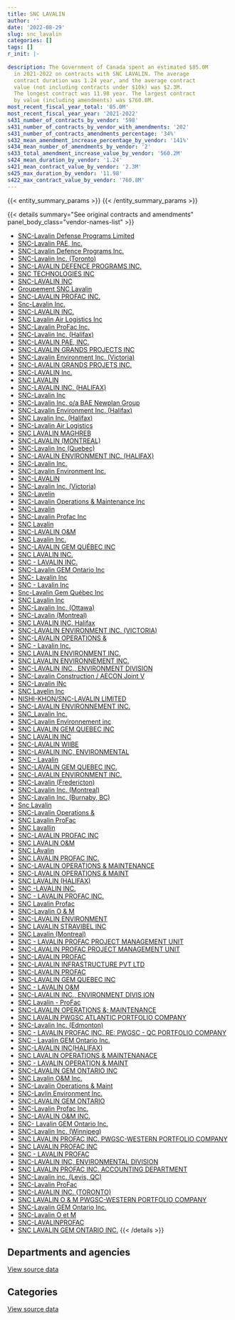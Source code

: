```yaml
---
title: SNC LAVALIN
author: ''
date: '2022-08-29'
slug: snc_lavalin
categories: []
tags: []
r_init: |-
  
description: The Government of Canada spent an estimated $85.0M
  in 2021-2022 on contracts with SNC LAVALIN. The average
  contract duration was 1.24 year, and the average contract
  value (not including contracts under $10k) was $2.3M.
  The longest contract was 11.98 year. The largest contract
  by value (including amendments) was $760.8M.
most_recent_fiscal_year_total: '85.0M'
most_recent_fiscal_year_year: '2021-2022'
s431_number_of_contracts_by_vendor: '598'
s431_number_of_contracts_by_vendor_with_amendments: '202'
s431_number_of_contracts_amendments_percentage: '34%'
s432_mean_amendment_increase_percentage_by_vendor: '141%'
s434_mean_number_of_amendments_by_vendor: '2'
s433_total_amendment_increase_value_by_vendor: '560.2M'
s424_mean_duration_by_vendor: '1.24'
s421_mean_contract_value_by_vendor: '2.3M'
s425_max_duration_by_vendor: '11.98'
s422_max_contract_value_by_vendor: '760.8M'
---
```


<script src="/rmarkdown-libs/htmlwidgets/htmlwidgets.js"></script>
<link href="/rmarkdown-libs/datatables-css/datatables-crosstalk.css" rel="stylesheet" />
<script src="/rmarkdown-libs/datatables-binding/datatables.js"></script>
<script src="/rmarkdown-libs/jquery/jquery-3.6.0.min.js"></script>
<link href="/rmarkdown-libs/dt-core-bootstrap/css/dataTables.bootstrap.min.css" rel="stylesheet" />
<link href="/rmarkdown-libs/dt-core-bootstrap/css/dataTables.bootstrap.extra.css" rel="stylesheet" />
<script src="/rmarkdown-libs/dt-core-bootstrap/js/jquery.dataTables.min.js"></script>
<script src="/rmarkdown-libs/dt-core-bootstrap/js/dataTables.bootstrap.min.js"></script>
<link href="/rmarkdown-libs/crosstalk/css/crosstalk.min.css" rel="stylesheet" />
<script src="/rmarkdown-libs/crosstalk/js/crosstalk.min.js"></script>
<script src="/rmarkdown-libs/htmlwidgets/htmlwidgets.js"></script>
<link href="/rmarkdown-libs/datatables-css/datatables-crosstalk.css" rel="stylesheet" />
<script src="/rmarkdown-libs/datatables-binding/datatables.js"></script>
<script src="/rmarkdown-libs/jquery/jquery-3.6.0.min.js"></script>
<link href="/rmarkdown-libs/dt-core-bootstrap/css/dataTables.bootstrap.min.css" rel="stylesheet" />
<link href="/rmarkdown-libs/dt-core-bootstrap/css/dataTables.bootstrap.extra.css" rel="stylesheet" />
<script src="/rmarkdown-libs/dt-core-bootstrap/js/jquery.dataTables.min.js"></script>
<script src="/rmarkdown-libs/dt-core-bootstrap/js/dataTables.bootstrap.min.js"></script>
<link href="/rmarkdown-libs/crosstalk/css/crosstalk.min.css" rel="stylesheet" />
<script src="/rmarkdown-libs/crosstalk/js/crosstalk.min.js"></script>

{{< entity_summary_params >}}
{{< /entity_summary_params >}}

{{< details summary="See original contracts and amendments" panel_body_class="vendor-names-list" >}}
- [SNC-Lavalin Defense Programs Limited](https://search.open.canada.ca/en/ct/?sort=contract_value_f%20desc&page=1&search_text=%22SNC-Lavalin%20Defense%20Programs%20Limited%22)
- [SNC-Lavalin PAE, Inc.](https://search.open.canada.ca/en/ct/?sort=contract_value_f%20desc&page=1&search_text=%22SNC-Lavalin%20PAE%2c%20Inc.%22)
- [SNC-Lavalin Defence Programs Inc.](https://search.open.canada.ca/en/ct/?sort=contract_value_f%20desc&page=1&search_text=%22SNC-Lavalin%20Defence%20Programs%20Inc.%22)
- [SNC-Lavalin Inc. (Toronto)](https://search.open.canada.ca/en/ct/?sort=contract_value_f%20desc&page=1&search_text=%22SNC-Lavalin%20Inc.%20%28Toronto%29%22)
- [SNC-LAVALIN DEFENCE PROGRAMS INC.](https://search.open.canada.ca/en/ct/?sort=contract_value_f%20desc&page=1&search_text=%22SNC-LAVALIN%20DEFENCE%20PROGRAMS%20INC.%22)
- [SNC TECHNOLOGIES INC](https://search.open.canada.ca/en/ct/?sort=contract_value_f%20desc&page=1&search_text=%22SNC%20TECHNOLOGIES%20INC%22)
- [SNC-LAVALIN INC](https://search.open.canada.ca/en/ct/?sort=contract_value_f%20desc&page=1&search_text=%22SNC-LAVALIN%20INC%22)
- [Groupement SNC Lavalin](https://search.open.canada.ca/en/ct/?sort=contract_value_f%20desc&page=1&search_text=%22Groupement%20SNC%20Lavalin%22)
- [SNC-LAVALIN PROFAC INC.](https://search.open.canada.ca/en/ct/?sort=contract_value_f%20desc&page=1&search_text=%22SNC-LAVALIN%20PROFAC%20INC.%22)
- [Snc-Lavalin Inc.](https://search.open.canada.ca/en/ct/?sort=contract_value_f%20desc&page=1&search_text=%22Snc-Lavalin%20Inc.%22)
- [SNC-LAVALIN INC.](https://search.open.canada.ca/en/ct/?sort=contract_value_f%20desc&page=1&search_text=%22SNC-LAVALIN%20INC.%22)
- [SNC Lavalin Air Logistics Inc](https://search.open.canada.ca/en/ct/?sort=contract_value_f%20desc&page=1&search_text=%22SNC%20Lavalin%20Air%20Logistics%20Inc%22)
- [SNC-Lavalin ProFac Inc.](https://search.open.canada.ca/en/ct/?sort=contract_value_f%20desc&page=1&search_text=%22SNC-Lavalin%20ProFac%20Inc.%22)
- [SNC-Lavalin Inc. (Halifax)](https://search.open.canada.ca/en/ct/?sort=contract_value_f%20desc&page=1&search_text=%22SNC-Lavalin%20Inc.%20%28Halifax%29%22)
- [SNC-LAVALIN PAE, INC.](https://search.open.canada.ca/en/ct/?sort=contract_value_f%20desc&page=1&search_text=%22SNC-LAVALIN%20PAE%2c%20INC.%22)
- [SNC-LAVALIN GRANDS PROJECTS INC](https://search.open.canada.ca/en/ct/?sort=contract_value_f%20desc&page=1&search_text=%22SNC-LAVALIN%20GRANDS%20PROJECTS%20INC%22)
- [SNC-Lavalin Environment Inc. (Victoria)](https://search.open.canada.ca/en/ct/?sort=contract_value_f%20desc&page=1&search_text=%22SNC-Lavalin%20Environment%20Inc.%20%20%28Victoria%29%22)
- [SNC-LAVALIN GRANDS PROJETS INC.](https://search.open.canada.ca/en/ct/?sort=contract_value_f%20desc&page=1&search_text=%22SNC-LAVALIN%20GRANDS%20PROJETS%20INC.%22)
- [SNC-LAVALIN Inc.](https://search.open.canada.ca/en/ct/?sort=contract_value_f%20desc&page=1&search_text=%22SNC-LAVALIN%20Inc.%22)
- [SNC LAVALIN](https://search.open.canada.ca/en/ct/?sort=contract_value_f%20desc&page=1&search_text=%22SNC%20LAVALIN%22)
- [SNC-LAVALIN INC. (HALIFAX)](https://search.open.canada.ca/en/ct/?sort=contract_value_f%20desc&page=1&search_text=%22SNC-LAVALIN%20INC.%20%28HALIFAX%29%22)
- [SNC-Lavalin Inc](https://search.open.canada.ca/en/ct/?sort=contract_value_f%20desc&page=1&search_text=%22SNC-Lavalin%20Inc%22)
- [SNC-Lavalin Inc. o/a BAE Newplan Group](https://search.open.canada.ca/en/ct/?sort=contract_value_f%20desc&page=1&search_text=%22SNC-Lavalin%20Inc.%20o%2fa%20BAE%20Newplan%20Group%22)
- [SNC-Lavalin Environment Inc. (Halifax)](https://search.open.canada.ca/en/ct/?sort=contract_value_f%20desc&page=1&search_text=%22SNC-Lavalin%20Environment%20Inc.%20%28Halifax%29%22)
- [SNC Lavalin Inc. (Halifax)](https://search.open.canada.ca/en/ct/?sort=contract_value_f%20desc&page=1&search_text=%22SNC%20Lavalin%20Inc.%20%28Halifax%29%22)
- [SNC-Lavalin Air Logistics](https://search.open.canada.ca/en/ct/?sort=contract_value_f%20desc&page=1&search_text=%22SNC-Lavalin%20Air%20Logistics%22)
- [SNC LAVALIN MAGHREB](https://search.open.canada.ca/en/ct/?sort=contract_value_f%20desc&page=1&search_text=%22SNC%20LAVALIN%20MAGHREB%22)
- [SNC-LAVALIN (MONTREAL)](https://search.open.canada.ca/en/ct/?sort=contract_value_f%20desc&page=1&search_text=%22SNC-LAVALIN%20%28MONTREAL%29%22)
- [SNC-Lavalin Inc (Quebec)](https://search.open.canada.ca/en/ct/?sort=contract_value_f%20desc&page=1&search_text=%22SNC-Lavalin%20Inc%20%28Quebec%29%22)
- [SNC-LAVALIN ENVIRONMENT INC. (HALIFAX)](https://search.open.canada.ca/en/ct/?sort=contract_value_f%20desc&page=1&search_text=%22SNC-LAVALIN%20ENVIRONMENT%20INC.%20%28HALIFAX%29%22)
- [SNC-Lavalin Inc.](https://search.open.canada.ca/en/ct/?sort=contract_value_f%20desc&page=1&search_text=%22SNC-Lavalin%20Inc.%22)
- [SNC-Lavalin Environment Inc.](https://search.open.canada.ca/en/ct/?sort=contract_value_f%20desc&page=1&search_text=%22SNC-Lavalin%20Environment%20Inc.%22)
- [SNC-LAVALIN](https://search.open.canada.ca/en/ct/?sort=contract_value_f%20desc&page=1&search_text=%22SNC-LAVALIN%22)
- [SNC-Lavalin Inc. (Victoria)](https://search.open.canada.ca/en/ct/?sort=contract_value_f%20desc&page=1&search_text=%22SNC-Lavalin%20Inc.%20%20%28Victoria%29%22)
- [SNC-Lavelin](https://search.open.canada.ca/en/ct/?sort=contract_value_f%20desc&page=1&search_text=%22SNC-Lavelin%22)
- [SNC-Lavalin Operations & Maintenance Inc](https://search.open.canada.ca/en/ct/?sort=contract_value_f%20desc&page=1&search_text=%22SNC-Lavalin%20Operations%20%26%20Maintenance%20Inc%22)
- [SNC-Lavalin](https://search.open.canada.ca/en/ct/?sort=contract_value_f%20desc&page=1&search_text=%22SNC-Lavalin%22)
- [SNC-Lavalin Profac Inc](https://search.open.canada.ca/en/ct/?sort=contract_value_f%20desc&page=1&search_text=%22SNC-Lavalin%20Profac%20Inc%22)
- [SNC Lavalin](https://search.open.canada.ca/en/ct/?sort=contract_value_f%20desc&page=1&search_text=%22SNC%20Lavalin%22)
- [SNC-LAVALIN O&M](https://search.open.canada.ca/en/ct/?sort=contract_value_f%20desc&page=1&search_text=%22SNC-LAVALIN%20O%26M%22)
- [SNC Lavalin Inc.](https://search.open.canada.ca/en/ct/?sort=contract_value_f%20desc&page=1&search_text=%22SNC%20Lavalin%20Inc.%22)
- [SNC-LAVALIN GEM QUÉBEC INC](https://search.open.canada.ca/en/ct/?sort=contract_value_f%20desc&page=1&search_text=%22SNC-LAVALIN%20GEM%20QU%c3%89BEC%20INC%22)
- [SNC LAVALIN INC.](https://search.open.canada.ca/en/ct/?sort=contract_value_f%20desc&page=1&search_text=%22SNC%20LAVALIN%20INC.%22)
- [SNC - LAVALIN INC.](https://search.open.canada.ca/en/ct/?sort=contract_value_f%20desc&page=1&search_text=%22SNC%20-%20LAVALIN%20INC.%22)
- [SNC-Lavalin GEM Ontario Inc](https://search.open.canada.ca/en/ct/?sort=contract_value_f%20desc&page=1&search_text=%22SNC-Lavalin%20GEM%20Ontario%20Inc%22)
- [SNC- Lavalin Inc](https://search.open.canada.ca/en/ct/?sort=contract_value_f%20desc&page=1&search_text=%22SNC-%20Lavalin%20Inc%22)
- [SNC - Lavalin Inc](https://search.open.canada.ca/en/ct/?sort=contract_value_f%20desc&page=1&search_text=%22SNC%20-%20Lavalin%20Inc%22)
- [Snc-Lavalin Gem Québec Inc](https://search.open.canada.ca/en/ct/?sort=contract_value_f%20desc&page=1&search_text=%22Snc-Lavalin%20Gem%20Qu%c3%a9bec%20Inc%22)
- [SNC Lavalin Inc](https://search.open.canada.ca/en/ct/?sort=contract_value_f%20desc&page=1&search_text=%22SNC%20Lavalin%20Inc%22)
- [SNC-Lavalin Inc. (Ottawa)](https://search.open.canada.ca/en/ct/?sort=contract_value_f%20desc&page=1&search_text=%22SNC-Lavalin%20Inc.%20%28Ottawa%29%22)
- [SNC-Lavalin (Montreal)](https://search.open.canada.ca/en/ct/?sort=contract_value_f%20desc&page=1&search_text=%22SNC-Lavalin%20%28Montreal%29%22)
- [SNC LAVALIN INC. Halifax](https://search.open.canada.ca/en/ct/?sort=contract_value_f%20desc&page=1&search_text=%22SNC%20LAVALIN%20INC.%20Halifax%22)
- [SNC-LAVALIN ENVIRONMENT INC. (VICTORIA)](https://search.open.canada.ca/en/ct/?sort=contract_value_f%20desc&page=1&search_text=%22SNC-LAVALIN%20ENVIRONMENT%20INC.%20%20%28VICTORIA%29%22)
- [SNC-LAVALIN OPERATIONS &](https://search.open.canada.ca/en/ct/?sort=contract_value_f%20desc&page=1&search_text=%22SNC-LAVALIN%20OPERATIONS%20%26%22)
- [SNC - Lavalin Inc.](https://search.open.canada.ca/en/ct/?sort=contract_value_f%20desc&page=1&search_text=%22SNC%20-%20Lavalin%20Inc.%22)
- [SNC LAVALIN ENVIRONMENT INC.](https://search.open.canada.ca/en/ct/?sort=contract_value_f%20desc&page=1&search_text=%22SNC%20LAVALIN%20ENVIRONMENT%20INC.%22)
- [SNC LAVALIN ENVIRONNEMENT INC.](https://search.open.canada.ca/en/ct/?sort=contract_value_f%20desc&page=1&search_text=%22SNC%20LAVALIN%20ENVIRONNEMENT%20INC.%22)
- [SNC-LAVALIN INC., ENVIRONMENT DIVISION](https://search.open.canada.ca/en/ct/?sort=contract_value_f%20desc&page=1&search_text=%22SNC-LAVALIN%20INC.%2c%20ENVIRONMENT%20DIVISION%22)
- [SNC-Lavalin Construction / AECON Joint V](https://search.open.canada.ca/en/ct/?sort=contract_value_f%20desc&page=1&search_text=%22SNC-Lavalin%20Construction%20%2f%20AECON%20Joint%20V%22)
- [SNC-Lavalin INc](https://search.open.canada.ca/en/ct/?sort=contract_value_f%20desc&page=1&search_text=%22SNC-Lavalin%20INc%22)
- [SNC Lavelin Inc](https://search.open.canada.ca/en/ct/?sort=contract_value_f%20desc&page=1&search_text=%22SNC%20Lavelin%20Inc%22)
- [NISHI-KHON/SNC-LAVALIN LIMITED](https://search.open.canada.ca/en/ct/?sort=contract_value_f%20desc&page=1&search_text=%22NISHI-KHON%2fSNC-LAVALIN%20LIMITED%22)
- [SNC-LAVALIN ENVIRONNEMENT INC.](https://search.open.canada.ca/en/ct/?sort=contract_value_f%20desc&page=1&search_text=%22SNC-LAVALIN%20ENVIRONNEMENT%20INC.%22)
- [SNC_Lavalin Inc.](https://search.open.canada.ca/en/ct/?sort=contract_value_f%20desc&page=1&search_text=%22SNC_Lavalin%20Inc.%22)
- [SNC-Lavalin Environnement inc](https://search.open.canada.ca/en/ct/?sort=contract_value_f%20desc&page=1&search_text=%22SNC-Lavalin%20Environnement%20inc%22)
- [SNC LAVALIN GEM QUEBEC INC](https://search.open.canada.ca/en/ct/?sort=contract_value_f%20desc&page=1&search_text=%22SNC%20LAVALIN%20GEM%20QUEBEC%20INC%22)
- [SNC LAVALIN INC](https://search.open.canada.ca/en/ct/?sort=contract_value_f%20desc&page=1&search_text=%22SNC%20LAVALIN%20INC%22)
- [SNC-LAVALIN WIIBE](https://search.open.canada.ca/en/ct/?sort=contract_value_f%20desc&page=1&search_text=%22SNC-LAVALIN%20WIIBE%22)
- [SNC-LAVALIN INC, ENVIRONMENTAL](https://search.open.canada.ca/en/ct/?sort=contract_value_f%20desc&page=1&search_text=%22SNC-LAVALIN%20INC%2c%20ENVIRONMENTAL%22)
- [SNC - Lavalin](https://search.open.canada.ca/en/ct/?sort=contract_value_f%20desc&page=1&search_text=%22SNC%20-%20Lavalin%22)
- [SNC-LAVALIN GEM QUEBEC INC.](https://search.open.canada.ca/en/ct/?sort=contract_value_f%20desc&page=1&search_text=%22SNC-LAVALIN%20GEM%20QUEBEC%20INC.%22)
- [SNC-LAVALIN ENVIRONMENT INC.](https://search.open.canada.ca/en/ct/?sort=contract_value_f%20desc&page=1&search_text=%22SNC-LAVALIN%20ENVIRONMENT%20INC.%22)
- [SNC-Lavalin (Fredericton)](https://search.open.canada.ca/en/ct/?sort=contract_value_f%20desc&page=1&search_text=%22SNC-Lavalin%20%28Fredericton%29%22)
- [SNC-Lavalin Inc. (Montreal)](https://search.open.canada.ca/en/ct/?sort=contract_value_f%20desc&page=1&search_text=%22SNC-Lavalin%20Inc.%20%28Montreal%29%22)
- [SNC-Lavalin Inc. (Burnaby, BC)](https://search.open.canada.ca/en/ct/?sort=contract_value_f%20desc&page=1&search_text=%22SNC-Lavalin%20Inc.%20%28Burnaby%2c%20BC%29%22)
- [Snc Lavalin](https://search.open.canada.ca/en/ct/?sort=contract_value_f%20desc&page=1&search_text=%22Snc%20Lavalin%22)
- [SNC-Lavalin Operations &](https://search.open.canada.ca/en/ct/?sort=contract_value_f%20desc&page=1&search_text=%22SNC-Lavalin%20Operations%20%26%22)
- [SNC Lavalin ProFac](https://search.open.canada.ca/en/ct/?sort=contract_value_f%20desc&page=1&search_text=%22SNC%20Lavalin%20ProFac%22)
- [SNC Lavallin](https://search.open.canada.ca/en/ct/?sort=contract_value_f%20desc&page=1&search_text=%22SNC%20Lavallin%22)
- [SNC-LAVALIN PROFAC INC](https://search.open.canada.ca/en/ct/?sort=contract_value_f%20desc&page=1&search_text=%22SNC-LAVALIN%20PROFAC%20INC%22)
- [SNC LAVALIN O&M](https://search.open.canada.ca/en/ct/?sort=contract_value_f%20desc&page=1&search_text=%22SNC%20LAVALIN%20O%26M%22)
- [SNC LAvalin](https://search.open.canada.ca/en/ct/?sort=contract_value_f%20desc&page=1&search_text=%22SNC%20LAvalin%22)
- [SNC LAVALIN PROFAC INC.](https://search.open.canada.ca/en/ct/?sort=contract_value_f%20desc&page=1&search_text=%22SNC%20LAVALIN%20PROFAC%20INC.%22)
- [SNC-LAVALIN OPERATIONS & MAINTENANCE](https://search.open.canada.ca/en/ct/?sort=contract_value_f%20desc&page=1&search_text=%22SNC-LAVALIN%20OPERATIONS%20%26%20MAINTENANCE%22)
- [SNC-LAVALIN OPERATIONS & MAINT](https://search.open.canada.ca/en/ct/?sort=contract_value_f%20desc&page=1&search_text=%22SNC-LAVALIN%20OPERATIONS%20%26%20MAINT%22)
- [SNC LAVALIN (HALIFAX)](https://search.open.canada.ca/en/ct/?sort=contract_value_f%20desc&page=1&search_text=%22SNC%20LAVALIN%20%28HALIFAX%29%22)
- [SNC -LAVALIN INC.](https://search.open.canada.ca/en/ct/?sort=contract_value_f%20desc&page=1&search_text=%22SNC%20-LAVALIN%20INC.%22)
- [SNC - LAVALIN PROFAC INC.](https://search.open.canada.ca/en/ct/?sort=contract_value_f%20desc&page=1&search_text=%22SNC%20-%20LAVALIN%20PROFAC%20INC.%22)
- [SNC Lavalin Profac](https://search.open.canada.ca/en/ct/?sort=contract_value_f%20desc&page=1&search_text=%22SNC%20Lavalin%20Profac%22)
- [SNC-Lavalin O & M](https://search.open.canada.ca/en/ct/?sort=contract_value_f%20desc&page=1&search_text=%22SNC-Lavalin%20O%20%26%20M%22)
- [SNC-LAVALIN ENVIRONMENT](https://search.open.canada.ca/en/ct/?sort=contract_value_f%20desc&page=1&search_text=%22SNC-LAVALIN%20ENVIRONMENT%22)
- [SNC LAVALIN STRAVIBEL INC](https://search.open.canada.ca/en/ct/?sort=contract_value_f%20desc&page=1&search_text=%22SNC%20LAVALIN%20STRAVIBEL%20INC%22)
- [SNC Lavalin (Montreal)](https://search.open.canada.ca/en/ct/?sort=contract_value_f%20desc&page=1&search_text=%22SNC%20Lavalin%20%28Montreal%29%22)
- [SNC - LAVALIN PROFAC PROJECT MANAGEMENT UNIT](https://search.open.canada.ca/en/ct/?sort=contract_value_f%20desc&page=1&search_text=%22SNC%20-%20LAVALIN%20PROFAC%20PROJECT%20MANAGEMENT%20UNIT%22)
- [SNC-LAVALIN PROFAC PROJECT MANAGEMENT UNIT](https://search.open.canada.ca/en/ct/?sort=contract_value_f%20desc&page=1&search_text=%22SNC-LAVALIN%20%20PROFAC%20PROJECT%20MANAGEMENT%20UNIT%22)
- [SNC-LAVALIN PROFAC](https://search.open.canada.ca/en/ct/?sort=contract_value_f%20desc&page=1&search_text=%22SNC-LAVALIN%20PROFAC%22)
- [SNC-LAVALIN INFRASTRUCTURE PVT LTD](https://search.open.canada.ca/en/ct/?sort=contract_value_f%20desc&page=1&search_text=%22SNC-LAVALIN%20INFRASTRUCTURE%20PVT%20LTD%22)
- [SNC-LAVALIN PROFAC](https://search.open.canada.ca/en/ct/?sort=contract_value_f%20desc&page=1&search_text=%22SNC-LAVALIN%20%20PROFAC%22)
- [SNC-LAVALIN GEM QUEBEC INC](https://search.open.canada.ca/en/ct/?sort=contract_value_f%20desc&page=1&search_text=%22SNC-LAVALIN%20GEM%20QUEBEC%20INC%22)
- [SNC - LAVALIN O&M](https://search.open.canada.ca/en/ct/?sort=contract_value_f%20desc&page=1&search_text=%22SNC%20-%20LAVALIN%20O%26M%22)
- [SNC-LAVALIN INC., ENVIRONMENT DIVIS ION](https://search.open.canada.ca/en/ct/?sort=contract_value_f%20desc&page=1&search_text=%22SNC-LAVALIN%20INC.%2c%20ENVIRONMENT%20DIVIS%20ION%22)
- [SNC Lavalin - ProFac](https://search.open.canada.ca/en/ct/?sort=contract_value_f%20desc&page=1&search_text=%22SNC%20Lavalin%20-%20ProFac%22)
- [SNC-LAVALIN OPERATIONS &; MAINTENANCE](https://search.open.canada.ca/en/ct/?sort=contract_value_f%20desc&page=1&search_text=%22SNC-LAVALIN%20OPERATIONS%20%26%3b%20MAINTENANCE%22)
- [SNC LAVALIN PWGSC ATLANTIC PORTFOLIO COMPANY](https://search.open.canada.ca/en/ct/?sort=contract_value_f%20desc&page=1&search_text=%22SNC%20LAVALIN%20PWGSC%20ATLANTIC%20PORTFOLIO%20COMPANY%22)
- [SNC-Lavalin Inc. (Edmonton)](https://search.open.canada.ca/en/ct/?sort=contract_value_f%20desc&page=1&search_text=%22SNC-Lavalin%20Inc.%20%28Edmonton%29%22)
- [SNC - LAVALIN PROFAC INC. RE: PWGSC - QC PORTFOLIO COMPANY](https://search.open.canada.ca/en/ct/?sort=contract_value_f%20desc&page=1&search_text=%22SNC%20-%20LAVALIN%20PROFAC%20INC.%20RE%3a%20PWGSC%20-%20QC%20PORTFOLIO%20COMPANY%22)
- [SNC - Lavalin GEM Ontario Inc.](https://search.open.canada.ca/en/ct/?sort=contract_value_f%20desc&page=1&search_text=%22SNC%20-%20Lavalin%20GEM%20Ontario%20Inc.%22)
- [SNC-LAVALIN INC(HALIFAX)](https://search.open.canada.ca/en/ct/?sort=contract_value_f%20desc&page=1&search_text=%22SNC-LAVALIN%20INC%28HALIFAX%29%22)
- [SNC LAVALIN OPERATIONS & MAINTENANACE](https://search.open.canada.ca/en/ct/?sort=contract_value_f%20desc&page=1&search_text=%22SNC%20LAVALIN%20OPERATIONS%20%26%20MAINTENANACE%22)
- [SNC - LAVALIN OPERATION & MAINT](https://search.open.canada.ca/en/ct/?sort=contract_value_f%20desc&page=1&search_text=%22SNC%20-%20LAVALIN%20OPERATION%20%26%20MAINT%22)
- [SNC-LAVALIN GEM ONTARIO INC](https://search.open.canada.ca/en/ct/?sort=contract_value_f%20desc&page=1&search_text=%22SNC-LAVALIN%20GEM%20ONTARIO%20INC%22)
- [SNC Lavalin O&M Inc.](https://search.open.canada.ca/en/ct/?sort=contract_value_f%20desc&page=1&search_text=%22SNC%20Lavalin%20O%26M%20Inc.%22)
- [SNC-Lavalin Operations & Maint](https://search.open.canada.ca/en/ct/?sort=contract_value_f%20desc&page=1&search_text=%22SNC-Lavalin%20Operations%20%26%20Maint%22)
- [SNC-Lavlin Environment Inc.](https://search.open.canada.ca/en/ct/?sort=contract_value_f%20desc&page=1&search_text=%22SNC-Lavlin%20Environment%20Inc.%22)
- [SNC-LAVALIN GEM ONTARIO](https://search.open.canada.ca/en/ct/?sort=contract_value_f%20desc&page=1&search_text=%22SNC-LAVALIN%20GEM%20ONTARIO%22)
- [SNC-Lavalin Profac Inc.](https://search.open.canada.ca/en/ct/?sort=contract_value_f%20desc&page=1&search_text=%22SNC-Lavalin%20Profac%20Inc.%22)
- [SNC-LAVALIN O&M INC.](https://search.open.canada.ca/en/ct/?sort=contract_value_f%20desc&page=1&search_text=%22SNC-LAVALIN%20O%26M%20INC.%22)
- [SNC- Lavalin GEM Ontario Inc.](https://search.open.canada.ca/en/ct/?sort=contract_value_f%20desc&page=1&search_text=%22SNC-%20Lavalin%20%20GEM%20Ontario%20Inc.%22)
- [SNC-Lavalin Inc. (Winnipeg)](https://search.open.canada.ca/en/ct/?sort=contract_value_f%20desc&page=1&search_text=%22SNC-Lavalin%20Inc.%20%28Winnipeg%29%22)
- [SNC LAVALIN PROFAC INC. PWGSC-WESTERN PORTFOLIO COMPANY](https://search.open.canada.ca/en/ct/?sort=contract_value_f%20desc&page=1&search_text=%22SNC%20LAVALIN%20PROFAC%20INC.%20PWGSC-WESTERN%20PORTFOLIO%20COMPANY%22)
- [SNC LAVALIN PROFAC INC](https://search.open.canada.ca/en/ct/?sort=contract_value_f%20desc&page=1&search_text=%22SNC%20LAVALIN%20PROFAC%20INC%22)
- [SNC - LAVALIN PROFAC](https://search.open.canada.ca/en/ct/?sort=contract_value_f%20desc&page=1&search_text=%22SNC%20-%20LAVALIN%20PROFAC%22)
- [SNC-LAVALIN INC, ENVIRONMENTAL DIVISION](https://search.open.canada.ca/en/ct/?sort=contract_value_f%20desc&page=1&search_text=%22SNC-LAVALIN%20INC%2c%20ENVIRONMENTAL%20DIVISION%22)
- [SNC LAVALIN PROFAC INC. ACCOUNTING DEPARTMENT](https://search.open.canada.ca/en/ct/?sort=contract_value_f%20desc&page=1&search_text=%22SNC%20LAVALIN%20PROFAC%20INC.%20ACCOUNTING%20DEPARTMENT%22)
- [SNC-Lavalin inc. (Levis, QC)](https://search.open.canada.ca/en/ct/?sort=contract_value_f%20desc&page=1&search_text=%22SNC-Lavalin%20inc.%20%28Levis%2c%20QC%29%22)
- [SNC-Lavalin ProFac](https://search.open.canada.ca/en/ct/?sort=contract_value_f%20desc&page=1&search_text=%22SNC-Lavalin%20ProFac%22)
- [SNC-LAVALIN INC. (TORONTO)](https://search.open.canada.ca/en/ct/?sort=contract_value_f%20desc&page=1&search_text=%22SNC-LAVALIN%20INC.%20%28TORONTO%29%22)
- [SNC LAVALIN O & M PWGSC-WESTERN PORTFOLIO COMPANY](https://search.open.canada.ca/en/ct/?sort=contract_value_f%20desc&page=1&search_text=%22SNC%20LAVALIN%20O%20%26%20M%20PWGSC-WESTERN%20PORTFOLIO%20COMPANY%22)
- [SNC-Lavalin GEM Ontario Inc.](https://search.open.canada.ca/en/ct/?sort=contract_value_f%20desc&page=1&search_text=%22SNC-Lavalin%20GEM%20Ontario%20Inc.%22)
- [SNC-Lavalin O et M](https://search.open.canada.ca/en/ct/?sort=contract_value_f%20desc&page=1&search_text=%22SNC-Lavalin%20O%20et%20M%22)
- [SNC-LAVALINPROFAC](https://search.open.canada.ca/en/ct/?sort=contract_value_f%20desc&page=1&search_text=%22SNC-LAVALINPROFAC%22)
- [SNC LAVALIN GEM ONTARIO INC.](https://search.open.canada.ca/en/ct/?sort=contract_value_f%20desc&page=1&search_text=%22SNC%20LAVALIN%20GEM%20ONTARIO%20INC.%22)
{{< /details >}}

## Departments and agencies

<div id="htmlwidget-1" style="width:100%;height:auto;" class="datatables html-widget"></div>
<script type="application/json" data-for="htmlwidget-1">{"x":{"style":"bootstrap","filter":"none","vertical":false,"data":[["<a href=\"/departments/aafc-aac/\">Agriculture and Agri-Food Canada<\/a>","<a href=\"/departments/aandc-aadnc/\">Crown-Indigenous Relations and Northern Affairs Canada<\/a>","<a href=\"/departments/cer-rec/\">Canada Energy Regulator<\/a>","<a href=\"/departments/csc-scc/\">Correctional Service of Canada<\/a>","<a href=\"/departments/dfatd-maecd/\">Global Affairs Canada<\/a>","<a href=\"/departments/dfo-mpo/\">Fisheries and Oceans Canada<\/a>","<a href=\"/departments/dnd-mdn/\">National Defence<\/a>","<a href=\"/departments/ec/\">Environment and Climate Change Canada<\/a>","<a href=\"/departments/ic/\">Innovation, Science and Economic Development Canada<\/a>","<a href=\"/departments/isc-sac/\">Indigenous Services Canada<\/a>","<a href=\"/departments/nrc-cnrc/\">National Research Council Canada<\/a>","<a href=\"/departments/nrcan-rncan/\">Natural Resources Canada<\/a>","<a href=\"/departments/pc/\">Parks Canada<\/a>","<a href=\"/departments/pwgsc-tpsgc/\">Public Services and Procurement Canada<\/a>","<a href=\"/departments/rcmp-grc/\">Royal Canadian Mounted Police<\/a>","<a href=\"/departments/tc/\">Transport Canada<\/a>"],[null,113326.93,47411.52,16950,null,279288.07,95892343.98,392711.09,26477.36,76370.6,486111.38,0,3078681.85,15315367.89,31500,334376.66],[11772.87,340809.74,21721.3,10229.62,43945.7,2486427.59,66092220.85,1496019.71,37860.43,53150.32,491672.08,0,2841992.28,13889114.47,null,176304.07],[null,370845.07,16320.65,null,153662.72,272034.33,66609604.46,1417783.11,69407.42,null,79969.2,0,1935296.1,14837632.39,24373.66,227889.47],[null,131907.3,null,null,204709.77,975955.76,67271889.27,415854.13,79146.61,null,141895.79,null,1778988.15,13943252.44,null,20251.86]],"container":"<table class=\"table table-striped table-hover row-border order-column display\">\n  <thead>\n    <tr>\n      <th>Department<\/th>\n      <th>2018-2019<\/th>\n      <th>2019-2020<\/th>\n      <th>2020-2021<\/th>\n      <th>2021-2022<\/th>\n    <\/tr>\n  <\/thead>\n<\/table>","options":{"order":[[4,"desc"]],"pageLength":10,"autoWidth":true,"columnDefs":[{"targets":1,"render":"function(data, type, row, meta) {\n    return type !== 'display' ? data : DTWidget.formatCurrency(data, \"$\", 2, 3, \",\", \".\", true, null);\n  }"},{"targets":2,"render":"function(data, type, row, meta) {\n    return type !== 'display' ? data : DTWidget.formatCurrency(data, \"$\", 2, 3, \",\", \".\", true, null);\n  }"},{"targets":3,"render":"function(data, type, row, meta) {\n    return type !== 'display' ? data : DTWidget.formatCurrency(data, \"$\", 2, 3, \",\", \".\", true, null);\n  }"},{"targets":4,"render":"function(data, type, row, meta) {\n    return type !== 'display' ? data : DTWidget.formatCurrency(data, \"$\", 2, 3, \",\", \".\", true, null);\n  }"},{"width":"16%","targets":[1,2,3,4]},{"className":"dt-right","targets":[1,2,3,4]}],"orderClasses":false}},"evals":["options.columnDefs.0.render","options.columnDefs.1.render","options.columnDefs.2.render","options.columnDefs.3.render"],"jsHooks":[]}</script>
<p class="text-right">
<a href="https://github.com/GoC-Spending/contracts-data/tree/main/data/out/vendors/snc_lavalin/summary_by_fiscal_year_by_department.csv" class="source-data-link btn btn-link">View source data</a>
</p>

## Categories

<div id="htmlwidget-2" style="width:100%;height:auto;" class="datatables html-widget"></div>
<script type="application/json" data-for="htmlwidget-2">{"x":{"style":"bootstrap","filter":"none","vertical":false,"data":[["<a href=\"/categories/facilities_and_construction/\">Facilities and construction<\/a>","<a href=\"/categories/professional_services/\">Professional services<\/a>","<a href=\"/categories/information_technology/\">Information technology<\/a>","<a href=\"/categories/transportation_and_logistics/\">Transportation and logistics<\/a>","<a href=\"/categories/industrial_products_and_services/\">Industrial products and services<\/a>","<a href=\"/categories/security_and_protection/\">Security and protection<\/a>","<a href=\"/categories/human_capital/\">Human capital<\/a>"],[79636741.25,34347979.15,null,17724,14373.6,2074099.33,null],[81632975.03,6339174.62,null,21091.4,0,null,null],[78621304.85,7371885.93,null,10045.3,null,null,11582.5],[77601620.34,7154586.88,50499.75,94144.1,null,63000,null]],"container":"<table class=\"table table-striped table-hover row-border order-column display\">\n  <thead>\n    <tr>\n      <th>Category<\/th>\n      <th>2018-2019<\/th>\n      <th>2019-2020<\/th>\n      <th>2020-2021<\/th>\n      <th>2021-2022<\/th>\n    <\/tr>\n  <\/thead>\n<\/table>","options":{"order":[[4,"desc"]],"dom":"t","pageLength":30,"autoWidth":true,"columnDefs":[{"targets":1,"render":"function(data, type, row, meta) {\n    return type !== 'display' ? data : DTWidget.formatCurrency(data, \"$\", 2, 3, \",\", \".\", true, null);\n  }"},{"targets":2,"render":"function(data, type, row, meta) {\n    return type !== 'display' ? data : DTWidget.formatCurrency(data, \"$\", 2, 3, \",\", \".\", true, null);\n  }"},{"targets":3,"render":"function(data, type, row, meta) {\n    return type !== 'display' ? data : DTWidget.formatCurrency(data, \"$\", 2, 3, \",\", \".\", true, null);\n  }"},{"targets":4,"render":"function(data, type, row, meta) {\n    return type !== 'display' ? data : DTWidget.formatCurrency(data, \"$\", 2, 3, \",\", \".\", true, null);\n  }"},{"width":"16%","targets":[1,2,3,4]},{"className":"dt-right","targets":[1,2,3,4]}],"orderClasses":false,"lengthMenu":[10,25,30,50,100]}},"evals":["options.columnDefs.0.render","options.columnDefs.1.render","options.columnDefs.2.render","options.columnDefs.3.render"],"jsHooks":[]}</script>
<p class="text-right">
<a href="https://github.com/GoC-Spending/contracts-data/tree/main/data/out/vendors/snc_lavalin/summary_by_fiscal_year_by_category.csv" class="source-data-link btn btn-link">View source data</a>
</p>
